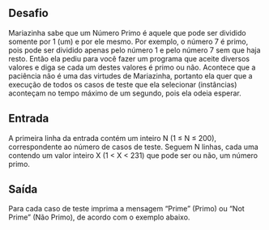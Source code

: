## Desafio

Mariazinha sabe que um Número Primo é aquele que pode ser dividido somente por 1 (um) e por ele mesmo. Por exemplo, o número 7 é primo, pois pode ser dividido apenas pelo número 1 e pelo número 7 sem que haja resto. Então ela pediu para você fazer um programa que aceite diversos valores e diga se cada um destes valores é primo ou não. Acontece que a paciência não é uma das virtudes de Mariazinha, portanto ela quer que a execução de todos os casos de teste que ela selecionar (instâncias) aconteçam no tempo máximo de um segundo, pois ela odeia esperar.

## Entrada

A primeira linha da entrada contém um inteiro N (1 ≤ N ≤ 200), correspondente ao número de casos de teste. Seguem N linhas, cada uma contendo um valor inteiro X (1 < X < 231) que pode ser ou não, um número primo.

## Saída

Para cada caso de teste imprima a mensagem “Prime” (Primo) ou “Not Prime” (Não Primo), de acordo com o exemplo abaixo.
